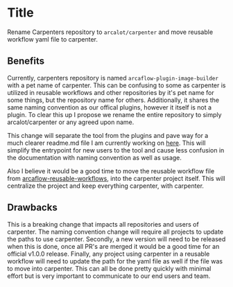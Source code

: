 # Title

Rename Carpenters repository to `arcalot/carpenter` and move reusable workflow yaml file to carpenter.

## Benefits

Currently, carpenters repository is named `arcaflow-plugin-image-builder` with a pet name of carpenter. This can be confusing to some as carpenter is utilized in reusable workflows and other repositories by it's pet name for some things, but the repository name for others. Additionally, it shares the same naming convention as our offical plugins, however it itself is not a plugin. To clear this up I propose we rename the entire repository to simply arcalot/carpenter or any agreed upon name. 

This change will separate the tool from the plugins and pave way for a much clearer readme.md file I am currently working on [here](https://github.com/jdowni000/arcaflow-plugin-image-builder/blob/docs/README_UPDATE.md#using-carpenter-in-reusable-workflow). This will simplify the entrypoint for new users to the tool and cause less confusion in the documentation with naming convention as well as usage.

Also I believe it would be a good time to move the reusable workflow file from [arcaflow-reusable-workflows](https://github.com/arcalot/arcaflow-reusable-workflows/blob/main/.github/workflows/carpenter.yaml), into the carpenter project itself. This will centralize the project and keep everything carpenter, with carpenter.

## Drawbacks

This is a breaking change that impacts all repositories and users of carpenter. The naming convention change will require all projects to update the paths to use carpenter. Secondly, a new version will need to be released when this is done, once all PR's are merged it would be a good time for an official v1.0.0 release. Finally, any project using carpenter in a reusable workflow will need to update the path for the yaml file as well if the file was to move into carpenter. This can all be done pretty quickly with minimal effort but is very important to communicate to our end users and team. 